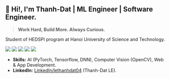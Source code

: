 ## 👋 Hi!, I'm Thanh-Dat | ML Engineer | Software Engineer.

> **Work Hard, Build More. Always Curious.**

Student of HEDSPI program at Hanoi University of Science and Technology.

![](https://img.shields.io/badge/-Python-333?style=flat-square&logo=Python&logoColor=fff)
![](https://img.shields.io/badge/-C/C++-c14438?style=flat-square&logo=C&logoColor=fff)
![](https://img.shields.io/badge/-PyTorch-e34f26?style=flat-square&logo=PyTorch&logoColor=fff)
![](https://img.shields.io/badge/-TensorFlow-e5cd0c?style=flat-square&logo=TensorFlow&logoColor=fff)
<img src="https://komarev.com/ghpvc/?username=lethanhdat04"> 

- **Skills:** AI (PyTorch, Tensorflow, DNN), Computer Vision (OpenCV), Web & App Development.
- **LinkedIn:** [LinkedIn/lethanhdat04](https://www.linkedin.com/in/lethanhdat0444/) (Thanh-Dat LE).



